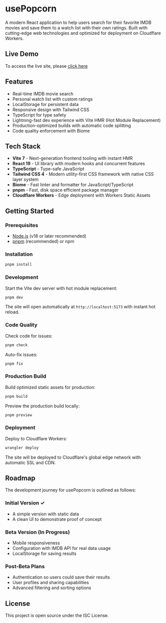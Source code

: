 # usePopcorn

A modern React application to help users search for their favorite IMDB movies and save them to a watch list with their own ratings. Built with cutting-edge web technologies and optimized for deployment on Cloudflare Workers.

## Live Demo

To access the live site, please [click here](https://popcorn.kevinwessa.com)

## Features

- Real-time IMDB movie search
- Personal watch list with custom ratings
- LocalStorage for persistent data
- Responsive design with Tailwind CSS
- TypeScript for type safety
- Lightning-fast dev experience with Vite HMR (Hot Module Replacement)
- Production-optimized builds with automatic code splitting
- Code quality enforcement with Biome

## Tech Stack

- **Vite 7** - Next-generation frontend tooling with instant HMR
- **React 19** - UI library with modern hooks and concurrent features
- **TypeScript** - Type-safe JavaScript
- **Tailwind CSS 4** - Modern utility-first CSS framework with native CSS layer system
- **Biome** - Fast linter and formatter for JavaScript/TypeScript
- **pnpm** - Fast, disk space efficient package manager
- **Cloudflare Workers** - Edge deployment with Workers Static Assets

## Getting Started

### Prerequisites

- [Node.js](https://nodejs.org/) (v18 or later recommended)
- [pnpm](https://pnpm.io/) (recommended) or npm

### Installation

```bash
pnpm install
```

### Development

Start the Vite dev server with hot module replacement:

```bash
pnpm dev
```

The site will open automatically at `http://localhost:5173` with instant hot reload.

### Code Quality

Check code for issues:

```bash
pnpm check
```

Auto-fix issues:

```bash
pnpm fix
```

### Production Build

Build optimized static assets for production:

```bash
pnpm build
```

Preview the production build locally:

```bash
pnpm preview
```

### Deployment

Deploy to Cloudflare Workers:

```bash
wrangler deploy
```

The site will be deployed to Cloudflare's global edge network with automatic SSL and CDN.

## Roadmap

The development journey for usePopcorn is outlined as follows:

### Initial Version ✓

- A simple version with static data
- A clean UI to demonstrate proof of concept

### Beta Version (In Progress)

- Mobile responsiveness
- Configuration with IMDB API for real data usage
- LocalStorage for saving results

### Post-Beta Plans

- Authentication so users could save their results
- User profiles and sharing capabilities
- Advanced filtering and sorting options

## License

This project is open source under the ISC License.

